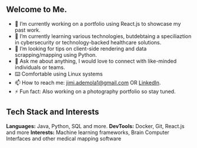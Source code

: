 ## Welcome to Me.
- 🔭 I’m currently working on a portfolio using React.js to showcase my past work.
- 🌱 I’m currently learning various technologies, butdebtaing a speciliaztion in cybersecurity or technology-backed healthcare solutions.
- 🤔 I’m looking for tips on client-side rendering and data scrapping/mapping using Python.
- 💬 Ask me about anything, I would love to connect with like-minded individuals or teams.
- ⌨️ Comfortable using Linux systems
- 📫 How to reach me: jimi.ademola1@gmail.com OR [LinkedIn](https://www.linkedin.com/in/jimi-ademola).
- ⚡ Fun fact: Also working on a photography portfolio so stay tuned.

## Tech Stack and Interests
**Languages:** Java, Python, SQL and more.
**DevTools:** Docker, Git, React.js and more
**Interests:** Machine learning frameworks, Brain Computer Interfaces and other medical mapping software

